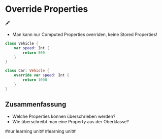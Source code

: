 # Override Properties
🖋️

- Man kann nur Computed Properties overriden, keine Stored Properties!


```swift
class Vehicle {
	var speed: Int {
		return 500
	}
}

class Car: Vehicle {
	override var speed: Int {
		return 1000
	}
}
```

## Zusammenfassung
- Welche Properties können überschrieben werden?
- Wie überschreibt man eine Property aus der Oberklasse?


#nur learning unit# #learning unit#